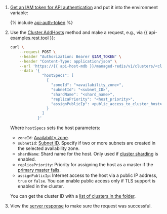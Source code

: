 1. [Get an IAM token for API authentication](../../../../managed-redis/api-ref/authentication.md) and put it into the environment variable:

    {% include [api-auth-token](../../api-auth-token.md) %}

1. Use the [Cluster.AddHosts](../../../../managed-redis/api-ref/Cluster/addHosts.md) method and make a request, e.g., via {{ api-examples.rest.tool }}:

    ```bash
    curl \
        --request POST \
        --header "Authorization: Bearer $IAM_TOKEN" \
        --header "Content-Type: application/json" \
        --url 'https://{{ api-host-mdb }}/managed-redis/v1/clusters/<cluster_ID>/hosts:batchCreate' \
        --data '{
                  "hostSpecs": [
                    {
                      "zoneId": "<availability_zone>",
                      "subnetId": "<subnet_ID>",
                      "shardName": "<shard_name>",
                      "replicaPriority": "<host_priority>",
                      "assignPublicIp": <public_access_to_cluster_host>
                    }
                  ]
                }'
    ```

    Where `hostSpecs` sets the host parameters:

    * `zoneId`: [Availability zone](../../../../overview/concepts/geo-scope.md).
    * `subnetId`: [Subnet ID](../../../../vpc/concepts/network.md#subnet). Specify if two or more subnets are created in the selected availability zone.
    * `shardName`: Shard name for the host. Only used if [cluster sharding](../../../../managed-redis/concepts/sharding.md) is enabled.
    * `replicaPriority`: Priority for assigning the host as a master if the [primary master fails](../../../../managed-redis/concepts/replication.md#master-failover).
    * `assignPublicIp`: Internet access to the host via a public IP address, `true` or `false`. You can enable public access only if TLS support is enabled in the cluster.

    You can get the cluster ID with a [list of clusters in the folder](../../../../managed-redis/operations/cluster-list.md#list-clusters).

1. View the [server response](../../../../managed-redis/api-ref/Cluster/addHosts.md#yandex.cloud.operation.Operation) to make sure the request was successful.

